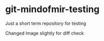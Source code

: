 # git-mindofmir-testing
Just a short term repository for testing

Changed Image slightly for diff check